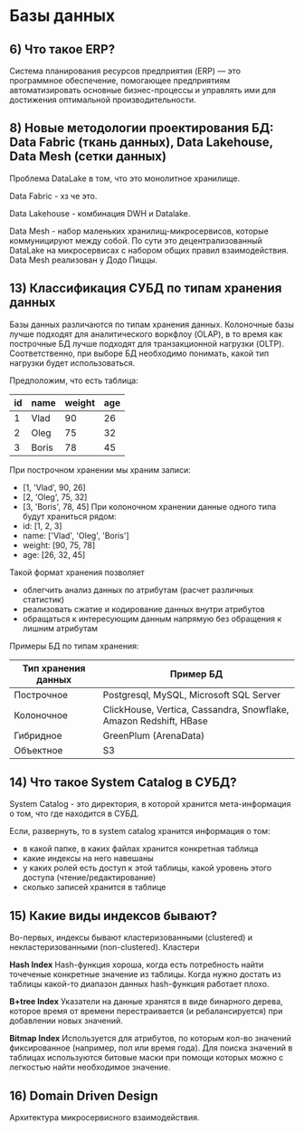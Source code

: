 # Базы данных

## 6) Что такое ERP?

Система планирования ресурсов предприятия (ERP) — это программное обеспечение, помогающее предприятиям автоматизировать основные бизнес-процессы и управлять ими для достижения оптимальной производительности.



## 8) Новые методологии проектирования БД: Data Fabric (ткань данных), Data Lakehouse, Data Mesh (сетки данных)

Проблема DataLake в том, что это монолитное хранилище.

Data Fabric - хз че это.

Data Lakehouse - комбинация DWH и Datalake.


Data Mesh - набор маленьких хранилищ-микросервисов, которые коммуницируют между собой. По сути это децентрализованный DataLake на микросервисах с набором общих правил взаимодействия. Data Mesh реализован у Додо Пиццы.



## 13) Классификация СУБД по типам хранения данных

Базы данных различаются по типам хранения данных. 
Колоночные базы лучше подходят для аналитического воркфлоу (OLAP), в то время как построчные БД лучше подходят для транзакционной нагрузки (OLTP). Соответственно, при выборе БД необходимо понимать, какой тип нагрузки будет использоваться.

Предположим, что есть таблица:

| id  | name  | weight | age |
| --- | ----- | ------ | --- |
| 1   | Vlad  | 90     | 26  |
| 2   | Oleg  | 75     | 32  |
| 3   | Boris | 78     | 45  |
При построчном хранении мы храним записи:
- [1, 'Vlad', 90, 26]
- [2, 'Oleg', 75, 32]
- [3, 'Boris', 78, 45]
При колоночном хранении данные одного типа будут храниться рядом:
- id: [1, 2, 3]
- name: ['Vlad', 'Oleg', 'Boris']
- weight: [90, 75, 78]
- age: [26, 32, 45]

Такой формат хранения позволяет
- облегчить анализ данных по атрибутам (расчет различных статистик)
- реализовать сжатие и кодирование данных внутри атрибутов
- обращаться к интересующим данным напрямую без обращения к лишним атрибутам

Примеры БД по типам хранения:

| Тип хранения данных | Пример БД                                                         |
| ------------------- | ----------------------------------------------------------------- |
| Построчное          | Postgresql, MySQL, Microsoft SQL Server                           |
| Колоночное          | ClickHouse, Vertica, Cassandra, Snowflake, Amazon Redshift, HBase |
| Гибридное           | GreenPlum (ArenaData)                                             |
| Объектное           | S3                                                                |
## 14) Что такое System Catalog в СУБД?
System Catalog - это директория, в которой хранится мета-информация о том, что где находится в СУБД. 

Если, развернуть, то в system catalog хранится информация о том:
- в какой папке, в каких файлах хранится конкретная таблица
- какие индексы на него навешаны
- у каких ролей есть доступ к этой таблицы, какой уровень этого доступа (чтение/редактирование)
- сколько записей хранится в таблице

## 15) Какие виды индексов бывают? 
Во-первых, индексы бывают кластеризованными (clustered) и некластеризованными (non-clustered).
Кластери

**Hash Index**
Hash-функция хороша, когда есть потребность найти точеченые конкретные значение из таблицы. Когда нужно достать из таблицы какой-то диапазон данных hash-функция работает плохо.

**B+tree Index**
Указатели на данные хранятся в виде бинарного дерева, которое время от времени перестраивается (и ребалансируется) при добавлении новых значений.

**Bitmap Index**
Используется для атрибутов, по которым кол-во значений фиксированное (например, пол или время года). Для поиска значений в таблицах используются битовые маски при помощи которых можно с легкостью найти необходимое значение.

## 16) Domain Driven Design
Архитектура микросервисного взаимодействия.


